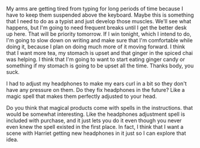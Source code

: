 My arms are getting tired from typing for long periods of time because I
have to keep them suspended above the keyboard. Maybe this is something
that I need to do as a typist and just develop those muscles. We'll see
what happens, but I'm going to need frequent breaks until I get the
better desk up here. That will be priority tomorrow. If I win tonight,
which I intend to do, I'm going to slow down on writing and make sure
that I'm comfortable while doing it, because I plan on doing much more
of it moving forward. I think that I want more tea, my stomach is upset
and that ginger in the spiced chai was helping. I think that I'm going
to want to start eating ginger candy or something if my stomach is going
to be upset all the time. Thanks body, you suck.

I had to adjust my headphones to make my ears curl in a bit so they
don't have any pressure on them. Do they fix headphones in the future?
Like a magic spell that makes them perfectly adjusted to your head.

Do you think that magical products come with spells in the instructions.
that would be somewhat interesting. Like the headphones adjustment
spell is included with purchase, and it just lets you do it even though
you never even knew the spell existed in the first place. In fact, I
think that I want a scene with Harriet getting new headphones in it just
so I can explore that idea.
